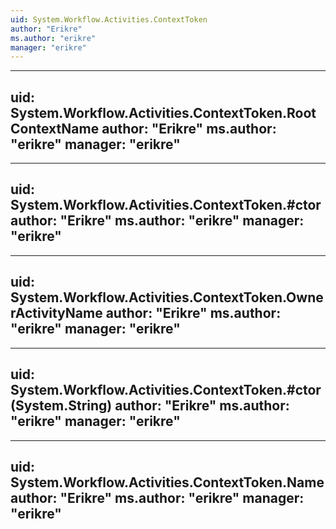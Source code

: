 ```yaml
---
uid: System.Workflow.Activities.ContextToken
author: "Erikre"
ms.author: "erikre"
manager: "erikre"
---
```


---
uid: System.Workflow.Activities.ContextToken.RootContextName
author: "Erikre"
ms.author: "erikre"
manager: "erikre"
---

---
uid: System.Workflow.Activities.ContextToken.#ctor
author: "Erikre"
ms.author: "erikre"
manager: "erikre"
---

---
uid: System.Workflow.Activities.ContextToken.OwnerActivityName
author: "Erikre"
ms.author: "erikre"
manager: "erikre"
---

---
uid: System.Workflow.Activities.ContextToken.#ctor(System.String)
author: "Erikre"
ms.author: "erikre"
manager: "erikre"
---

---
uid: System.Workflow.Activities.ContextToken.Name
author: "Erikre"
ms.author: "erikre"
manager: "erikre"
---
